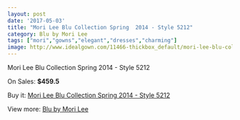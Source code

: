```yaml
---
layout: post
date: '2017-05-03'
title: "Mori Lee Blu Collection Spring  2014 - Style 5212"
category: Blu by Mori Lee
tags: ["mori","gowns","elegant","dresses","charming"]
image: http://www.idealgown.com/11466-thickbox_default/mori-lee-blu-collection-spring-2014-style-5212.jpg
---
```

Mori Lee Blu Collection Spring  2014 - Style 5212

On Sales: **$459.5**
<a href="https://www.idealgown.com/en/blu-by-mori-lee/4685-mori-lee-blu-collection-spring-2014-style-5212.html"><amp-img layout="responsive" width="600" height="600" src="//www.idealgown.com/11466-thickbox_default/mori-lee-blu-collection-spring-2014-style-5212.jpg" alt="Mori Lee Blu Collection Spring  2014 - Style 5212 0" /></a>
<a href="https://www.idealgown.com/en/blu-by-mori-lee/4685-mori-lee-blu-collection-spring-2014-style-5212.html"><amp-img layout="responsive" width="600" height="600" src="//www.idealgown.com/11468-thickbox_default/mori-lee-blu-collection-spring-2014-style-5212.jpg" alt="Mori Lee Blu Collection Spring  2014 - Style 5212 1" /></a>
<a href="https://www.idealgown.com/en/blu-by-mori-lee/4685-mori-lee-blu-collection-spring-2014-style-5212.html"><amp-img layout="responsive" width="600" height="600" src="//www.idealgown.com/11467-thickbox_default/mori-lee-blu-collection-spring-2014-style-5212.jpg" alt="Mori Lee Blu Collection Spring  2014 - Style 5212 2" /></a>
<a href="https://www.idealgown.com/en/blu-by-mori-lee/4685-mori-lee-blu-collection-spring-2014-style-5212.html"><amp-img layout="responsive" width="600" height="600" src="//www.idealgown.com/11465-thickbox_default/mori-lee-blu-collection-spring-2014-style-5212.jpg" alt="Mori Lee Blu Collection Spring  2014 - Style 5212 3" /></a>

Buy it: [Mori Lee Blu Collection Spring  2014 - Style 5212](https://www.idealgown.com/en/blu-by-mori-lee/4685-mori-lee-blu-collection-spring-2014-style-5212.html "Mori Lee Blu Collection Spring  2014 - Style 5212")

View more: [Blu by Mori Lee](https://www.idealgown.com/en/57-blu-by-mori-lee "Blu by Mori Lee")